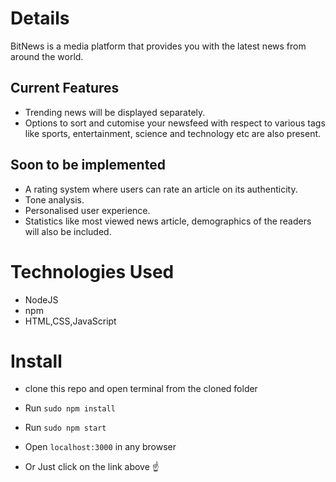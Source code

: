 # Details

BitNews is a media platform that provides you with the latest news from around the world. 

## Current Features

* Trending news will be displayed separately.
* Options to sort and cutomise your newsfeed with respect to various tags like sports, entertainment, science and technology etc are also present.

## Soon to be implemented 

* A rating system where users can rate an article on its authenticity. 
* Tone analysis.
* Personalised user experience. 
* Statistics like most viewed news article, demographics of the readers will also be included.


# Technologies Used

* NodeJS
* npm
* HTML,CSS,JavaScript

# Install

* clone this repo and open terminal from the cloned folder

* Run `sudo npm install`

* Run `sudo npm start`

* Open `localhost:3000` in any browser

* Or Just click on the link above :point_up:



